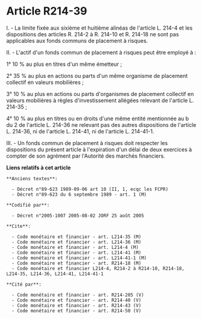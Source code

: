 # Article R214-39

I. - La limite fixée aux sixième et huitième alinéas de l'article L. 214-4 et les dispositions des articles R. 214-2 à R.
214-10 et R. 214-18 ne sont pas applicables aux fonds communs de placement à risques.

II. - L'actif d'un fonds commun de placement à risques peut être employé à :

1° 10 % au plus en titres d'un même émetteur ;

2° 35 % au plus en actions ou parts d'un même organisme de placement collectif en valeurs mobilières ;

3° 10 % au plus en actions ou parts d'organismes de placement collectif en valeurs mobilières à règles d'investissement
allégées relevant de l'article L. 214-35 ;

4° 10 % au plus en titres ou en droits d'une même entité mentionnée au b du 2 de l'article L. 214-36 ne relevant pas des
autres dispositions de l'article L. 214-36, ni de l'article L. 214-41, ni de l'article L. 214-41-1.

III. - Un fonds commun de placement à risques doit respecter les dispositions du présent article à l'expiration d'un délai de
deux exercices à compter de son agrément par l'Autorité des marchés financiers.

**Liens relatifs à cet article**

	**Anciens textes**:

	  - Décret n°89-623 1989-09-06 art 10 (II, 1, ecqc les FCPR)
	  - Décret n°89-623 du 6 septembre 1989 - art. 1 (M)

	**Codifié par**:

	  - Décret n°2005-1007 2005-08-02 JORF 25 août 2005

	**Cite**:

	  - Code monétaire et financier - art. L214-35 (M)
	  - Code monétaire et financier - art. L214-36 (M)
	  - Code monétaire et financier - art. L214-4 (M)
	  - Code monétaire et financier - art. L214-41 (M)
	  - Code monétaire et financier - art. L214-41-1 (M)
	  - Code monétaire et financier - art. R214-18 (M)
	  - Code monétaire et financier L214-4, R214-2 à R214-10, R214-18, L214-35, L214-36, L214-41, L214-41-1

	**Cité par**:

	  - Code monétaire et financier - art. R214-205 (V)
	  - Code monétaire et financier - art. R214-40 (V)
	  - Code monétaire et financier - art. R214-43 (V)
	  - Code monétaire et financier - art. R214-50 (V)
